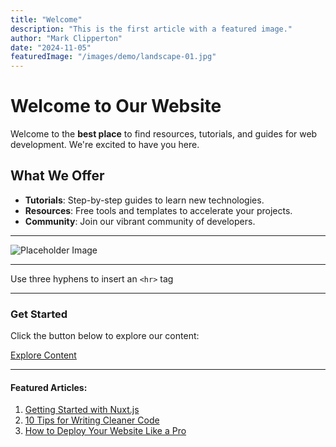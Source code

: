 ```yaml
---
title: "Welcome"
description: "This is the first article with a featured image."
author: "Mark Clipperton"
date: "2024-11-05"
featuredImage: "/images/demo/landscape-01.jpg"
---
```


# Welcome to Our Website

Welcome to the **best place** to find resources, tutorials, and guides for web development. We're excited to have you here.

## What We Offer

- **Tutorials**: Step-by-step guides to learn new technologies.
- **Resources**: Free tools and templates to accelerate your projects.
- **Community**: Join our vibrant community of developers.

---
![Placeholder Image](/images/demo/landscape-03.jpg "Sample Banner")

---

Use three hyphens to insert an `<hr>` tag

---

### Get Started

Click the button below to explore our content:

[Explore Content](#)

---

#### Featured Articles:

1. [Getting Started with Nuxt.js](#)
2. [10 Tips for Writing Cleaner Code](#)
3. [How to Deploy Your Website Like a Pro](#)
